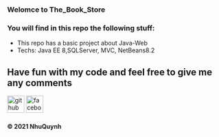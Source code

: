 ### Welomce to The_Book_Store

### You will find in this repo the following stuff: 
* This repo has a basic project about Java-Web
* Techs: Java EE 8,SQLServer, MVC, NetBeans8.2

## Have fun with my code and feel free to give me any comments

[<img src='https://cdn.jsdelivr.net/npm/simple-icons@3.0.1/icons/github.svg' alt='github' height='40'>](https://github.com/nhuquynh123)  [<img src='https://cdn.jsdelivr.net/npm/simple-icons@3.0.1/icons/facebook.svg' alt='facebook' height='40'>](https://www.facebook.com/profile.php?id=100029084556275)

####  © 2021 NhuQuynh
